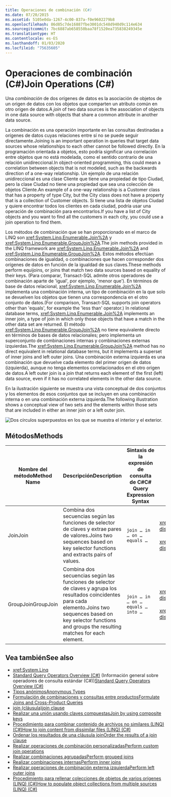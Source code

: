 ```yaml
---
title: Operaciones de combinación (C#)
ms.date: 07/20/2015
ms.assetid: 5105e0da-1267-4c00-837a-f0e9602279b8
ms.openlocfilehash: 86d85c7de16887fbe3001dc548d940d9c114e634
ms.sourcegitcommit: 7bc6887ab658550baa78f1520ea735838249345e
ms.translationtype: HT
ms.contentlocale: es-ES
ms.lasthandoff: 01/03/2020
ms.locfileid: "75635605"
---
```

# <a name="join-operations-c"></a><span data-ttu-id="901e0-102">Operaciones de combinación (C#)</span><span class="sxs-lookup"><span data-stu-id="901e0-102">Join Operations (C#)</span></span>
<span data-ttu-id="901e0-103">Una *combinación* de dos orígenes de datos es la asociación de objetos de un origen de datos con los objetos que comparten un atributo común en otro origen de datos.</span><span class="sxs-lookup"><span data-stu-id="901e0-103">A *join* of two data sources is the association of objects in one data source with objects that share a common attribute in another data source.</span></span>  
  
 <span data-ttu-id="901e0-104">La combinación es una operación importante en las consultas destinadas a orígenes de datos cuyas relaciones entre sí no se puede seguir directamente.</span><span class="sxs-lookup"><span data-stu-id="901e0-104">Joining is an important operation in queries that target data sources whose relationships to each other cannot be followed directly.</span></span> <span data-ttu-id="901e0-105">En la programación orientada a objetos, esto podría significar una correlación entre objetos que no está modelada, como el sentido contrario de una relación unidireccional.</span><span class="sxs-lookup"><span data-stu-id="901e0-105">In object-oriented programming, this could mean a correlation between objects that is not modeled, such as the backwards direction of a one-way relationship.</span></span> <span data-ttu-id="901e0-106">Un ejemplo de una relación unidireccional es una clase Cliente que tiene una propiedad de tipo Ciudad, pero la clase Ciudad no tiene una propiedad que sea una colección de objetos Cliente.</span><span class="sxs-lookup"><span data-stu-id="901e0-106">An example of a one-way relationship is a Customer class that has a property of type City, but the City class does not have a property that is a collection of Customer objects.</span></span> <span data-ttu-id="901e0-107">Si tiene una lista de objetos Ciudad y quiere encontrar todos los clientes en cada ciudad, podría usar una operación de combinación para encontrarlos.</span><span class="sxs-lookup"><span data-stu-id="901e0-107">If you have a list of City objects and you want to find all the customers in each city, you could use a join operation to find them.</span></span>  
  
 <span data-ttu-id="901e0-108">Los métodos de combinación que se han proporcionado en el marco de LINQ son <xref:System.Linq.Enumerable.Join%2A> y <xref:System.Linq.Enumerable.GroupJoin%2A>.</span><span class="sxs-lookup"><span data-stu-id="901e0-108">The join methods provided in the LINQ framework are <xref:System.Linq.Enumerable.Join%2A> and <xref:System.Linq.Enumerable.GroupJoin%2A>.</span></span> <span data-ttu-id="901e0-109">Estos métodos efectúan combinaciones de igualdad, o combinaciones que hacen corresponder dos orígenes de datos en función de la igualdad de sus claves.</span><span class="sxs-lookup"><span data-stu-id="901e0-109">These methods perform equijoins, or joins that match two data sources based on equality of their keys.</span></span> <span data-ttu-id="901e0-110">(Para comparar, Transact-SQL admite otros operadores de combinación aparte de 'igual', por ejemplo, 'menor que'). En términos de base de datos relacional, <xref:System.Linq.Enumerable.Join%2A> implementa una combinación interna, un tipo de combinación en la que solo se devuelven los objetos que tienen una correspondencia en el otro conjunto de datos.</span><span class="sxs-lookup"><span data-stu-id="901e0-110">(For comparison, Transact-SQL supports join operators other than 'equals', for example the 'less than' operator.) In relational database terms, <xref:System.Linq.Enumerable.Join%2A> implements an inner join, a type of join in which only those objects that have a match in the other data set are returned.</span></span> <span data-ttu-id="901e0-111">El método <xref:System.Linq.Enumerable.GroupJoin%2A> no tiene equivalente directo en términos de bases de datos relacionales; pero implementa un superconjunto de combinaciones internas y combinaciones externas izquierdas.</span><span class="sxs-lookup"><span data-stu-id="901e0-111">The <xref:System.Linq.Enumerable.GroupJoin%2A> method has no direct equivalent in relational database terms, but it implements a superset of inner joins and left outer joins.</span></span> <span data-ttu-id="901e0-112">Una combinación externa izquierda es una combinación que devuelve cada elemento del primer origen de datos (izquierda), aunque no tenga elementos correlacionados en el otro origen de datos.</span><span class="sxs-lookup"><span data-stu-id="901e0-112">A left outer join is a join that returns each element of the first (left) data source, even if it has no correlated elements in the other data source.</span></span>  
  
 <span data-ttu-id="901e0-113">En la ilustración siguiente se muestra una vista conceptual de dos conjuntos y los elementos de esos conjuntos que se incluyen en una combinación interna o en una combinación externa izquierda.</span><span class="sxs-lookup"><span data-stu-id="901e0-113">The following illustration shows a conceptual view of two sets and the elements within those sets that are included in either an inner join or a left outer join.</span></span>  
  
 ![Dos círculos superpuestos en los que se muestra el interior y el exterior.](./media/join-operations/join-method-overlapping-circles.png)  
  
## <a name="methods"></a><span data-ttu-id="901e0-115">Métodos</span><span class="sxs-lookup"><span data-stu-id="901e0-115">Methods</span></span>  
  
|<span data-ttu-id="901e0-116">Nombre del método</span><span class="sxs-lookup"><span data-stu-id="901e0-116">Method Name</span></span>|<span data-ttu-id="901e0-117">Descripción</span><span class="sxs-lookup"><span data-stu-id="901e0-117">Description</span></span>|<span data-ttu-id="901e0-118">Sintaxis de la expresión de consulta de C#</span><span class="sxs-lookup"><span data-stu-id="901e0-118">C# Query Expression Syntax</span></span>|<span data-ttu-id="901e0-119">Más información</span><span class="sxs-lookup"><span data-stu-id="901e0-119">More Information</span></span>|  
|-----------------|-----------------|---------------------------------|----------------------|  
|<span data-ttu-id="901e0-120">Join</span><span class="sxs-lookup"><span data-stu-id="901e0-120">Join</span></span>|<span data-ttu-id="901e0-121">Combina dos secuencias según las funciones de selector de claves y extrae pares de valores.</span><span class="sxs-lookup"><span data-stu-id="901e0-121">Joins two sequences based on key selector functions and extracts pairs of values.</span></span>|`join … in … on … equals …`|<xref:System.Linq.Enumerable.Join%2A?displayProperty=nameWithType><br /><br /> <xref:System.Linq.Queryable.Join%2A?displayProperty=nameWithType>|  
|<span data-ttu-id="901e0-122">GroupJoin</span><span class="sxs-lookup"><span data-stu-id="901e0-122">GroupJoin</span></span>|<span data-ttu-id="901e0-123">Combina dos secuencias según las funciones de selector de claves y agrupa los resultados coincidentes para cada elemento.</span><span class="sxs-lookup"><span data-stu-id="901e0-123">Joins two sequences based on key selector functions and groups the resulting matches for each element.</span></span>|`join … in … on … equals … into …`|<xref:System.Linq.Enumerable.GroupJoin%2A?displayProperty=nameWithType><br /><br /> <xref:System.Linq.Queryable.GroupJoin%2A?displayProperty=nameWithType>|  
  
## <a name="see-also"></a><span data-ttu-id="901e0-124">Vea también</span><span class="sxs-lookup"><span data-stu-id="901e0-124">See also</span></span>

- <xref:System.Linq>
- <span data-ttu-id="901e0-125">[Standard Query Operators Overview (C#)](./standard-query-operators-overview.md) (Información general sobre operadores de consulta estándar (C#))</span><span class="sxs-lookup"><span data-stu-id="901e0-125">[Standard Query Operators Overview (C#)](./standard-query-operators-overview.md)</span></span>
- [<span data-ttu-id="901e0-126">Tipos anónimos</span><span class="sxs-lookup"><span data-stu-id="901e0-126">Anonymous Types</span></span>](../../classes-and-structs/anonymous-types.md)
- [<span data-ttu-id="901e0-127">Formulación de combinaciones y consultas entre productos</span><span class="sxs-lookup"><span data-stu-id="901e0-127">Formulate Joins and Cross-Product Queries</span></span>](../../../../framework/data/adonet/sql/linq/formulate-joins-and-cross-product-queries.md)
- [<span data-ttu-id="901e0-128">join (cláusula)</span><span class="sxs-lookup"><span data-stu-id="901e0-128">join clause</span></span>](../../../language-reference/keywords/join-clause.md)
- [<span data-ttu-id="901e0-129">Realizar una unión usando claves compuestas</span><span class="sxs-lookup"><span data-stu-id="901e0-129">Join by using composite keys</span></span>](../../../linq/join-by-using-composite-keys.md)
- [<span data-ttu-id="901e0-130">Procedimiento para combinar contenido de archivos no similares (LINQ) (C#)</span><span class="sxs-lookup"><span data-stu-id="901e0-130">How to join content from dissimilar files (LINQ) (C#)</span></span>](./how-to-join-content-from-dissimilar-files-linq.md)
- [<span data-ttu-id="901e0-131">Ordenar los resultados de una cláusula join</span><span class="sxs-lookup"><span data-stu-id="901e0-131">Order the results of a join clause</span></span>](../../../linq/order-the-results-of-a-join-clause.md)
- [<span data-ttu-id="901e0-132">Realizar operaciones de combinación personalizadas</span><span class="sxs-lookup"><span data-stu-id="901e0-132">Perform custom join operations</span></span>](../../../linq/perform-custom-join-operations.md)
- [<span data-ttu-id="901e0-133">Realizar combinaciones agrupadas</span><span class="sxs-lookup"><span data-stu-id="901e0-133">Perform grouped joins</span></span>](../../../linq/perform-grouped-joins.md)
- [<span data-ttu-id="901e0-134">Realizar combinaciones internas</span><span class="sxs-lookup"><span data-stu-id="901e0-134">Perform inner joins</span></span>](../../../linq/perform-inner-joins.md)
- [<span data-ttu-id="901e0-135">Realizar operaciones de combinación externa izquierda</span><span class="sxs-lookup"><span data-stu-id="901e0-135">Perform left outer joins</span></span>](../../../linq/perform-left-outer-joins.md)
- [<span data-ttu-id="901e0-136">Procedimiento para rellenar colecciones de objetos de varios orígenes (LINQ) (C#)</span><span class="sxs-lookup"><span data-stu-id="901e0-136">How to populate object collections from multiple sources (LINQ) (C#)</span></span>](./how-to-populate-object-collections-from-multiple-sources-linq.md)
